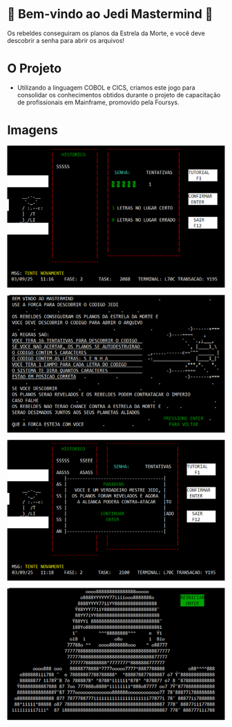 
#  :rocket: Bem-vindo ao Jedi Mastermind  :space_invader:

Os rebeldes conseguiram os planos da Estrela da Morte, e você deve descobrir a senha para abrir os arquivos!

# O Projeto 
- Utilizando a linguagem COBOL e CICS, criamos este jogo para consolidar os conhecimentos obtidos durante o projeto de capacitação de profissionais em Mainframe, promovido pela Foursys. 

# Imagens
![Menu](https://github.com/Gab-Gon-Tei/Mastermind/blob/main/Screens/Main2.PNG)

![tutorial](https://github.com/Gab-Gon-Tei/Mastermind/blob/main/Screens/tutorial.PNG)

![end-game](https://github.com/Gab-Gon-Tei/Mastermind/blob/main/Screens/end-game.PNG)

![end-game2](https://github.com/Gab-Gon-Tei/Mastermind/blob/main/Screens/end-game2.PNG)






